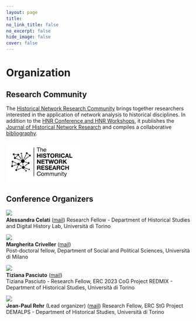 ```yaml
---
layout: page
title: 
no_link_title: false 
no_excerpt: false 
hide_image: false
cover: false
---
```


# Organization

## Research Community
The [Historical Network Research Community](https://historicalnetworkresearch.org/) brings together researchers interested in the application of network analysis to historical disciplines. In addition to the [HNR Conference and HNR Workshops](https://historicalnetworkresearch.org/hnr-events/), it publishes the [Journal of Historical Network Research](https://jhnr.uni.lu/index.php/jhnr/index) and compiles a collaborative [bibliography](https://historicalnetworkresearch.org/bibliography/).

<a href="https://historicalnetworkresearch.org/"><img src="https://raw.githubusercontent.com/historicalnetworkresearch/riodejaneiro/master/img/hnr_logo_vector.png" style="width:200px"></a>


## Conference Organizers

<a href="https://orcid.org/0000-0002-8632-7105"><img src="https://historicalnetworkresearch.github.io/turin/img/alessandra_celati.jpg" style="width:100px"></a>  
**Alessandra Celati**  ([mail](mailto:alessandra.celati@unito.it)) 
Research Fellow - Department of Historical Studies and Digital History Lab, Università di Torino

<a href="https://uff.academia.edu/RenatoDaSilva"><img src="[https://historicalnetworkresearch.github.io/turin/img/margherita_criveller.jpg" style="width:100px"></a>  
**Margherita Criveller** ([mail](mailto:margherita.criveller@unimi.it))   
Post-doctoral fellow, Department of Social and Political Sciences, Università di Milano

<a href="https://www.c2dh.uni.lu/people/demival-vasques"><img src="https://historicalnetworkresearch.github.io/turin/img/tiziana_pasciuto.jpg" style="width:100px"></a>  
**Tiziana Pasciuto** ([mail](mailto:tiziana.pasciuto@unito.it))  
Tiziana Pasciuto - Research Fellow, ERC 2023 CoG Project REDMIX - Department of Historical Studies, Università di Torino

<a href="https://www.inf.ufrgs.br/~bazzan/"><img src="https://historicalnetworkresearch.github.io/turin/img/jean-paul_rehr.jpg" style="width:100px"></a>  
**Jean-Paul Rehr** (Lead organizer) ([mail](mailto:jeanpaulbernard.rehr@unito.it)) 
Research Fellow, ERC StG Project DEMALPS - Department of Historical Studies, Università di Torino
